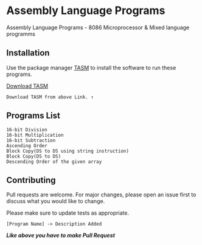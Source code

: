# Assembly Language Programs

Assembly Language Programs - 8086 Microprocessor &amp; Mixed language programms

## Installation

Use the package manager [TASM](https://techapple.net/2013/01/tasm-windows-7-windows-8-full-screen-64bit-version-single-installer/) to install the software to run these programs.

[Download TASM](https://techapple.net/2013/01/tasm-windows-7-windows-8-full-screen-64bit-version-single-installer/)
```
Download TASM from above Link. ↑
```

## Programs List

```assembly
16-bit Division
16-bit Multiplication
16-bit Subtraction
Ascending Order
Block Copy(DS to DS using string instruction)
Block Copy(DS to DS)
Descending Order of the given array
```

## Contributing
Pull requests are welcome. For major changes, please open an issue first to discuss what you would like to change.

Please make sure to update tests as appropriate.
```
[Program Name] -> Description Added
```
***Like above you have to make Pull Request***
